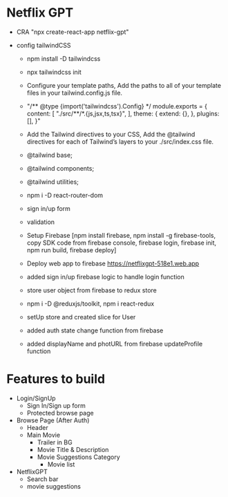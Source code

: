 # Netflix GPT

- CRA "npx create-react-app netflix-gpt"
- config tailwindCSS

  - npm install -D tailwindcss
  - npx tailwindcss init
  - Configure your template paths, Add the paths to all of your template files in your tailwind.config.js file.
  - "/** @type {import('tailwindcss').Config} \*/
    module.exports = {
    content: [
    "./src/**/\*.{js,jsx,ts,tsx}",
    ],
    theme: {
    extend: {},
    },
    plugins: [],
    }"
  - Add the Tailwind directives to your CSS, Add the @tailwind directives for each of Tailwind’s layers to your ./src/index.css file.
  - @tailwind base;
  - @tailwind components;
  - @tailwind utilities;

  - npm i -D react-router-dom
  - sign in/up form
  - validation
  - Setup Firebase [npm install firebase, npm install -g firebase-tools, copy SDK code from firebase console, firebase login, firebase init, npm run build, firebase deploy]
  - Deploy web app to firebase https://netflixgpt-518e1.web.app
  - added sign in/up firebase logic to handle login function
  - store user object from firebase to redux store
  - npm i -D @reduxjs/toolkit, npm i react-redux
  - setUp store and created slice for User
  - added auth state change function from firebase
  - added displayName and photURL from firebase updateProfile function

# Features to build

- Login/SignUp
  - Sign In/Sign up form
  - Protected browse page
- Browse Page (After Auth)
  - Header
  - Main Movie
    - Trailer in BG
    - Movie Title & Description
    - Movie Suggestions Category
      - Movie list
- NetflixGPT
  - Search bar
  - movie suggestions
